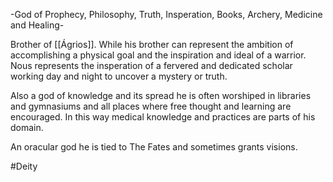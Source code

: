 -God of Prophecy, Philosophy, Truth, Insperation, Books, Archery, Medicine and Healing-

Brother of [[Ágrios]].  While his brother can represent the ambition of accomplishing a physical goal and the inspiration and ideal of a warrior. Nous represents the insperation of a fervered and dedicated scholar working day and night to uncover a mystery or truth.

Also a god of knowledge and its spread he is often worshiped in libraries and gymnasiums and all places where free thought and learning are encouraged. In this way medical knowledge and practices are parts of his domain.

An oracular god he is tied to The Fates and sometimes grants visions.

#Deity